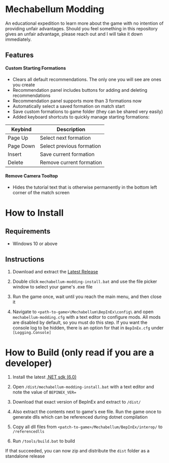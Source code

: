 # Mechabellum Modding

An educational expedition to learn more about the game with no intention of providing unfair advantages. Should you feel something in this repository gives an unfair advantage, please reach out and I will take it down immediately.

## Features

#### Custom Starting Formations
- Clears all default recommendations. The only one you will see are ones you create
- Recommendation panel includes buttons for adding and deleting recommendations
- Recommendation panel supports more than 3 formations now
- Automatically select a saved formation on match start
- Save custom formations to game folder (they can be shared very easily)
- Added keyboard shortcuts to quickly manage starting formations:

| Keybind     | Description               |
|-------------|---------------------------|
| Page Up     | Select next formation     |
| Page Down   | Select previous formation |
| Insert      | Save current formation    |
| Delete      | Remove current formation  |

#### Remove Camera Tooltop

- Hides the tutorial text that is otherwise permanently in the bottom left corner of the match screen

# How to Install

## Requirements

- Windows 10 or above

## Instructions

1. Download and extract the [Latest Release](https://github.com/toasterparty/mechabellum-modding/releases)

2. Double click `mechabellum-modding-install.bat` and use the file picker window to select your game's .exe file

3. Run the game once, wait until you reach the main menu, and then close it

4. Navigate to `<path-to-game>\Mechabellum\BepInEx\config\` and open `mechabellum-modding.cfg` with a text editor to configure mods. All mods are disabled by default, so you must do this step. If you want the console log to be hidden, there is an option for that in `BepInEx.cfg` under `[Logging.Console]`

# How to Build (only read if you are a developer)

1. Install the latest [.NET sdk (6.0)](https://dotnet.microsoft.com/en-us/)

1. Open `/dist/mechabellum-modding-install.bat` with a text editor and note the value of `BEPINEX_VER=`

1. Download that exact version of BepInEx and extract to `/dist/`

1. Also extract the contents next to game's exe file. Run the game once to generate dlls which can be referenced during dotnet compilation

1. Copy all dll files from `<patch-to-game>/Mechabellum/BepInEx/interop/` to `/referencedlls`

1. Run `/tools/build.bat` to build

If that succeeded, you can now zip and distribute the `dist` folder as a standalone release
